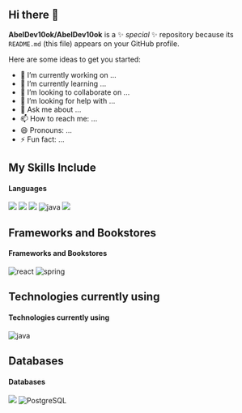 ## Hi there 👋

**AbelDev10ok/AbelDev10ok** is a ✨ _special_ ✨ repository because its `README.md` (this file) appears on your GitHub profile.

Here are some ideas to get you started:

- 🔭 I’m currently working on ...
- 🌱 I’m currently learning ...
- 👯 I’m looking to collaborate on ...
- 🤔 I’m looking for help with ...
- 💬 Ask me about ...
- 📫 How to reach me: ...
- 😄 Pronouns: ...
- ⚡ Fun fact: ...

## My Skills Include

<h4> Languages </h4>
<span> 
  <img src="https://img.shields.io/badge/HTML5-E34F26?style=for-the-badge&logo=html5&logoColor=white">
  <img src="https://img.shields.io/badge/CSS3-1572B6?style=for-the-badge&logo=css3&logoColor=white">
  <img src="https://img.shields.io/badge/JavaScript-F7DF1E?style=for-the-badge&logo=javascript&logoColor=black">
  <img  alt="java" src ="https://img.shields.io/badge/Java-ED8B00?style=for-the-badge&logo=java&logoColor=white"/>
  <img src= "https://img.shields.io/badge/Typescript-%23007ACC.svg?style=for-the-badge&logo=typescript&logoColor=white">
</span>

## Frameworks and Bookstores 
<h4> Frameworks and Bookstores </h4>
<span>
  <img alt="react" src = "https://img.shields.io/badge/react-%2320232a.svg?style=for-the-badge&logo=react&logoColor=%2361DAFB"/>
  <img  alt="spring" src ="https://img.shields.io/badge/Spring-6DB33F?style=for-the-badge&logo=spring&logoColor=white"/>
</span>

## Technologies currently using

<h4>Technologies currently using</h4>

<div>
  <img  alt="java" src ="https://img.shields.io/badge/Java-ED8B00?style=for-the-badge&logo=java&logoColor=white"/>
</div>

## Databases
<h4> Databases </h4>
<span>
  <img src="https://img.shields.io/badge/MySQL-00000F?style=for-the-badge&logo=mysql&logoColor=white">
  <img src="https://img.shields.io/badge/PostgreSQL-316192?style=for-the-badge&logo=postgresql&logoColor=white" alt="PostgreSQL">
</span>
